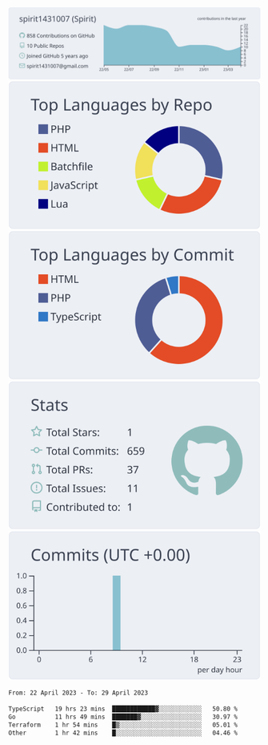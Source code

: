 [![](https://raw.githubusercontent.com/spirit1431007/spirit1431007/master/profile-summary-card-output/nord_bright/0-profile-details.svg)](https://git.io/spiritx)
[![](https://raw.githubusercontent.com/spirit1431007/spirit1431007/master/profile-summary-card-output/nord_bright/1-repos-per-language.svg)](https://git.io/spiritx) [![](https://raw.githubusercontent.com/spirit1431007/spirit1431007/master/profile-summary-card-output/nord_bright/2-most-commit-language.svg)](https://git.io/spiritx)
[![](https://raw.githubusercontent.com/spirit1431007/spirit1431007/master/profile-summary-card-output/nord_bright/3-stats.svg)](https://git.io/spiritx) [![](https://raw.githubusercontent.com/spirit1431007/spirit1431007/master/profile-summary-card-output/nord_bright/4-productive-time.svg)](https://git.io/spiritx)

<!--START_SECTION:waka-->

```text
From: 22 April 2023 - To: 29 April 2023

TypeScript   19 hrs 23 mins  ████████████▓░░░░░░░░░░░░   50.80 %
Go           11 hrs 49 mins  ███████▓░░░░░░░░░░░░░░░░░   30.97 %
Terraform    1 hr 54 mins    █▒░░░░░░░░░░░░░░░░░░░░░░░   05.01 %
Other        1 hr 42 mins    █░░░░░░░░░░░░░░░░░░░░░░░░   04.46 %
```

<!--END_SECTION:waka-->
